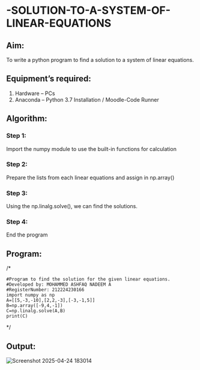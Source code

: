 # -SOLUTION-TO-A-SYSTEM-OF-LINEAR-EQUATIONS
## Aim:
To write a python program to find a solution to a system of linear equations.
## Equipment’s required:
1. 	Hardware – PCs
2. 	Anaconda – Python 3.7 Installation / Moodle-Code Runner
## Algorithm:
### Step 1: 
Import the numpy module to use the built-in functions for calculation
### Step 2: 
Prepare the lists from each linear equations and assign in np.array()
### Step 3: 
Using the np.linalg.solve(), we can find the solutions.
### Step 4: 
End the program
## Program:
/*

```
#Program to find the solution for the given linear equations.
#Developed by: MOHAMMED ASHFAQ NADEEM A 
#RegisterNumber: 212224230166
import numpy as np
A=[[5,-3,-10],[2,2,-3],[-3,-1,5]]
B=np.array([-9,4,-1])
C=np.linalg.solve(A,B)
print(C)

```

*/
## Output:
![Screenshot 2025-04-24 183014](https://github.com/user-attachments/assets/b6cddf30-2525-44ea-b461-d6a33cbe37ad)
